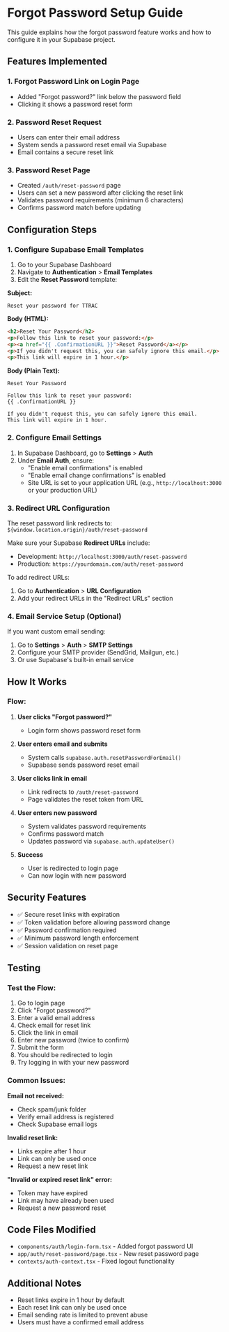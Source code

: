 # Forgot Password Setup Guide

This guide explains how the forgot password feature works and how to configure it in your Supabase project.

## Features Implemented

### 1. **Forgot Password Link on Login Page**
- Added "Forgot password?" link below the password field
- Clicking it shows a password reset form

### 2. **Password Reset Request**
- Users can enter their email address
- System sends a password reset email via Supabase
- Email contains a secure reset link

### 3. **Password Reset Page**
- Created `/auth/reset-password` page
- Users can set a new password after clicking the reset link
- Validates password requirements (minimum 6 characters)
- Confirms password match before updating

## Configuration Steps

### 1. Configure Supabase Email Templates

1. Go to your Supabase Dashboard
2. Navigate to **Authentication** > **Email Templates**
3. Edit the **Reset Password** template:

**Subject:**
```
Reset your password for TTRAC
```

**Body (HTML):**
```html
<h2>Reset Your Password</h2>
<p>Follow this link to reset your password:</p>
<p><a href="{{ .ConfirmationURL }}">Reset Password</a></p>
<p>If you didn't request this, you can safely ignore this email.</p>
<p>This link will expire in 1 hour.</p>
```

**Body (Plain Text):**
```
Reset Your Password

Follow this link to reset your password:
{{ .ConfirmationURL }}

If you didn't request this, you can safely ignore this email.
This link will expire in 1 hour.
```

### 2. Configure Email Settings

1. In Supabase Dashboard, go to **Settings** > **Auth**
2. Under **Email Auth**, ensure:
   - "Enable email confirmations" is enabled
   - "Enable email change confirmations" is enabled
   - Site URL is set to your application URL (e.g., `http://localhost:3000` or your production URL)

### 3. Redirect URL Configuration

The reset password link redirects to: `${window.location.origin}/auth/reset-password`

Make sure your Supabase **Redirect URLs** include:
- Development: `http://localhost:3000/auth/reset-password`
- Production: `https://yourdomain.com/auth/reset-password`

To add redirect URLs:
1. Go to **Authentication** > **URL Configuration**
2. Add your redirect URLs in the "Redirect URLs" section

### 4. Email Service Setup (Optional)

If you want custom email sending:
1. Go to **Settings** > **Auth** > **SMTP Settings**
2. Configure your SMTP provider (SendGrid, Mailgun, etc.)
3. Or use Supabase's built-in email service

## How It Works

### Flow:

1. **User clicks "Forgot password?"**
   - Login form shows password reset form

2. **User enters email and submits**
   - System calls `supabase.auth.resetPasswordForEmail()`
   - Supabase sends password reset email

3. **User clicks link in email**
   - Link redirects to `/auth/reset-password`
   - Page validates the reset token from URL

4. **User enters new password**
   - System validates password requirements
   - Confirms password match
   - Updates password via `supabase.auth.updateUser()`

5. **Success**
   - User is redirected to login page
   - Can now login with new password

## Security Features

- ✅ Secure reset links with expiration
- ✅ Token validation before allowing password change
- ✅ Password confirmation required
- ✅ Minimum password length enforcement
- ✅ Session validation on reset page

## Testing

### Test the Flow:

1. Go to login page
2. Click "Forgot password?"
3. Enter a valid email address
4. Check email for reset link
5. Click the link in email
6. Enter new password (twice to confirm)
7. Submit the form
8. You should be redirected to login
9. Try logging in with your new password

### Common Issues:

**Email not received:**
- Check spam/junk folder
- Verify email address is registered
- Check Supabase email logs

**Invalid reset link:**
- Links expire after 1 hour
- Link can only be used once
- Request a new reset link

**"Invalid or expired reset link" error:**
- Token may have expired
- Link may have already been used
- Request a new password reset

## Code Files Modified

- `components/auth/login-form.tsx` - Added forgot password UI
- `app/auth/reset-password/page.tsx` - New reset password page
- `contexts/auth-context.tsx` - Fixed logout functionality

## Additional Notes

- Reset links expire in 1 hour by default
- Each reset link can only be used once
- Email sending rate is limited to prevent abuse
- Users must have a confirmed email address
